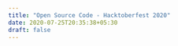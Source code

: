 ```yaml
---
title: "Open Source Code - Hacktoberfest 2020"
date: 2020-07-25T20:35:38+05:30
draft: false
---
```


